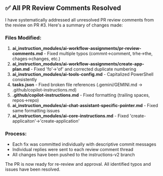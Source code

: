## ✅ All PR Review Comments Resolved

I have systematically addressed all unresolved PR review comments from the review on PR #3. Here's a summary of changes made:

### Files Modified:
1. **ai_instruction_modules/ai-workflow-assignments/pr-review-comments.md** - Fixed multiple typos (commnt→comment, trhe→the, chages→changes, etc.)
2. **ai_instruction_modules/ai-workflow-assignments/create-app-plan.md** - Fixed 'fo'→'of' and corrected duplicate numbering
3. **ai_instruction_modules/ai-tools-config.md** - Capitalized PowerShell consistently
4. **tasks.json** - Fixed broken file references (.gemini/GEMINI.md → .github/copilot-instructions.md)
5. **.github/copilot-instructions.md** - Fixed formatting (trailing spaces, repos→repo)
6. **ai_instruction_modules/ai-chat-assistant-specific-pointer.md** - Fixed same formatting issues
7. **ai_instruction_modules/ai-core-instructions.md** - Fixed 'create-applicaiton'→'create-application'

### Process:
- Each fix was committed individually with descriptive commit messages
- Individual replies were sent to each review comment thread
- All changes have been pushed to the instructions-v2 branch

The PR is now ready for re-review and approval. All identified typos and issues have been resolved.
